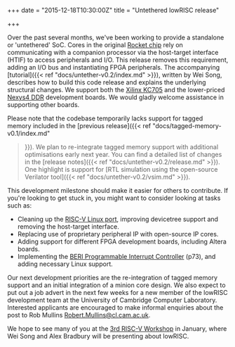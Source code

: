 +++
date = "2015-12-18T10:30:00Z"
title = "Untethered lowRISC release"

+++

Over the past several months, we've been working to provide a standalone or 
'untethered' SoC. Cores in the original [Rocket 
chip](https://github.com/ucb-bar/rocket-chip) rely on communicating with a 
companion processor via the host-target interface (HTIF) to access peripherals 
and I/O. This release removes this requirement, adding an I/O bus and 
instantiating FPGA peripherals. The accompanying [tutorial]({{< ref 
"docs/untether-v0.2/index.md" >}}), written by Wei Song, describes how to 
build this code release and explains the underlying structural changes. We 
support both the [Xilinx 
KC705](http://www.xilinx.com/products/boards-and-kits/ek-k7-kc705-g.html) and 
the lower-priced [Nexys4 
DDR](http://store.digilentinc.com/nexys-4-ddr-artix-7-fpga-trainer-board-recommended-for-ece-curriculum/) 
development boards. We would gladly welcome assistance in supporting other 
boards.

Please note that the codebase temporarily lacks support for tagged memory 
included in the [previous release]({{< ref "docs/tagged-memory-v0.1/index.md" 
>}}). We plan to re-integrate tagged memory support 
with additional optimisations early next year. You can find a detailed list of 
changes in the [release notes]({{< ref "docs/untether-v0.2/release.md" >}}).
One highlight is support for [RTL simulation using the open-source Verilator 
tool]({{< ref "docs/untether-v0.2/vsim.md" >}}).

This development milestone should make it easier for others to contribute. If 
you're looking to get stuck in, you might want to consider looking at tasks 
such as:

* Cleaning up the [RISC-V Linux port](https://github.com/lowRISC/riscv-linux), 
improving devicetree support and removing the host-target interface.
* Replacing use of proprietary peripheral IP with open-source IP cores.
* Adding support for different FPGA development boards, including Altera 
boards.
* Implementing the [BERI Programmable Interrupt 
Controller](http://www.cl.cam.ac.uk/techreports/UCAM-CL-TR-852.pdf) (p73), and 
adding necessary Linux support.

Our next development priorities are the re-integration of tagged memory 
support and an initial integration of a minion core design. We also expect to 
put out a job advert in the next few weeks for a new member of the lowRISC 
development team at the University of Cambridge Computer Laboratory.
Interested applicants are encouraged to make informal enquiries about the post 
to Rob Mullins <Robert.Mullins@cl.cam.ac.uk>.

We hope to see many of you at the [3rd RISC-V 
Workshop](https://riscv.org/2015/12/prelim-agenda-3rd-risc-v-workshop/) in January, where Wei Song
and Alex Bradbury will be presenting about lowRISC.
